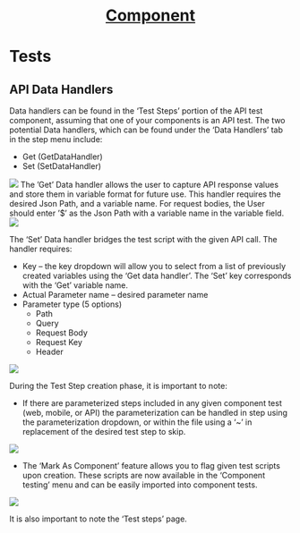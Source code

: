 <h1 style="text-align: center; text-decoration:underline; font-weight: bold;">Component</h1>

# Tests

## API Data Handlers <!-- {docsify-ignore} --> 
Data handlers can be found in the ‘Test Steps’ portion of the API test component, assuming that one of your components is an API test. The two potential Data handlers, which can be found under the ‘Data Handlers’ tab in the step menu include:

- Get (GetDataHandler)
- Set (SetDataHandler)

<img src="https://dmdug58z0ycm2.cloudfront.net/production/pub-site/images/_componentImgs/Aspose.Words.2f572e7c-e1bc-424a-bb14-b916aa36d020.037.png">
The ’Get’ Data handler allows the user to capture API response values and store them in variable format for future use. This handler requires the desired Json Path, and a variable name. For request bodies, the User should enter ’$’ as the Json Path with a variable name in the variable field. 

<img src="https://dmdug58z0ycm2.cloudfront.net/production/pub-site/images/_componentImgs/Aspose.Words.2f572e7c-e1bc-424a-bb14-b916aa36d020.038.png">

The ‘Set’ Data handler bridges the test script with the given API call. The handler requires:

- Key – the key dropdown will allow you to select from a list of previously created variables using the ‘Get data handler’. The ‘Set’ key corresponds with the ‘Get’ variable name. 
- Actual Parameter name – desired parameter name
- Parameter type (5 options)
  - Path
  - Query
  - Request Body
  - Request Key
  - Header

<img src="https://dmdug58z0ycm2.cloudfront.net/production/pub-site/images/_componentImgs/Aspose.Words.2f572e7c-e1bc-424a-bb14-b916aa36d020.039.png">

During the Test Step creation phase, it is important to note:

- If there are parameterized steps included in any given component test (web, mobile, or API) the parameterization can be handled in step using the parameterization dropdown, or within the file using a ‘~’ in replacement of the desired test step to skip. 

<img src="https://dmdug58z0ycm2.cloudfront.net/production/pub-site/images/_componentImgs/Aspose.Words.2f572e7c-e1bc-424a-bb14-b916aa36d020.040.png">

- The ‘Mark As Component’ feature allows you to flag given test scripts upon creation. These scripts are now available in the ‘Component testing’ menu and can be easily imported into component tests.

<img src="https://dmdug58z0ycm2.cloudfront.net/production/pub-site/images/_componentImgs/Aspose.Words.2f572e7c-e1bc-424a-bb14-b916aa36d020.041.png">

It is also important to note the ‘Test steps’ page. 